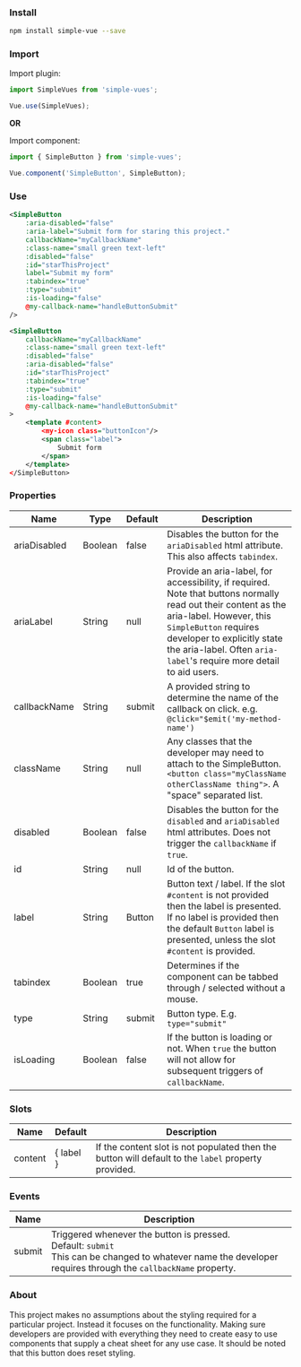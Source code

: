 ### Install

```bash
npm install simple-vue --save
```

### Import

Import plugin:

```javascript
import SimpleVues from 'simple-vues';

Vue.use(SimpleVues);
```
**OR**

Import component:

```javascript
import { SimpleButton } from 'simple-vues';

Vue.component('SimpleButton', SimpleButton);
```

### Use

```xml
<SimpleButton
    :aria-disabled="false"
    :aria-label="Submit form for staring this project."
    callbackName="myCallbackName"
    :class-name="small green text-left"
    :disabled="false"
    :id="starThisProject"
    label="Submit my form"
    :tabindex="true"
    :type="submit"
    :is-loading="false"
    @my-callback-name="handleButtonSubmit"
/>

<SimpleButton
    callbackName="myCallbackName"
    :class-name="small green text-left"
    :disabled="false"
    :aria-disabled="false"
    :id="starThisProject"
    :tabindex="true"
    :type="submit"
    :is-loading="false"
    @my-callback-name="handleButtonSubmit"
>
    <template #content>
        <my-icon class="buttonIcon"/>
        <span class="label">
            Submit form
        </span>
    </template>
</SimpleButton>
```

### Properties

| Name            | Type        | Default     | Description                        |
| ---             | ---         | ---         | ---                                |
| ariaDisabled    | Boolean     | false       | Disables the button for the `ariaDisabled` html attribute. This also affects `tabindex`. |
| ariaLabel       | String      | null        | Provide an aria-label, for accessibility, if required. Note that buttons normally read out their content as the aria-label. However, this `SimpleButton` requires developer to explicitly state the aria-label. Often `aria-label`'s require more detail to aid users. |
| callbackName    | String      | submit      | A provided string to determine the name of the callback on click. e.g. `@click="$emit('my-method-name')` |
| className       | String      | null        | Any classes that the developer may need to attach to the SimpleButton. `<button class="myClassName otherClassName thing">`. A "space" separated list.  |
| disabled        | Boolean     | false       | Disables the button for the `disabled` and `ariaDisabled` html attributes. Does not trigger the `callbackName` if `true`. |
| id              | String      | null        | Id of the button. |
| label           | String      | Button      | Button text / label. If the slot `#content` is not provided then the label is presented. If no label is provided then the default `Button` label is presented, unless the slot `#content` is provided. |
| tabindex        | Boolean     | true        | Determines if the component can be tabbed through / selected without a mouse. |
| type            | String      | submit      | Button type. E.g. `type="submit"` |
| isLoading       | Boolean     | false       | If the button is loading or not. When `true` the button will not allow for subsequent triggers of `callbackName`. |

### Slots
| Name            | Default     | Description                        |
| ---             | ---         | ---                                |
| content         | { label }   | If the content slot is not populated then the button will default to the `label` property provided. |

### Events

| Name   | Description              |
| ---    | ---                      |
| submit | Triggered whenever the button is pressed. <br>Default: `submit` <br>This can be changed to whatever name the developer requires through the `callbackName` property. |

### About
This project makes no assumptions about the styling required for a particular project. Instead it focuses on the functionality. Making sure developers are provided with everything they need to create easy to use components that supply a cheat sheet for any use case.
It should be noted that this button does reset styling.
